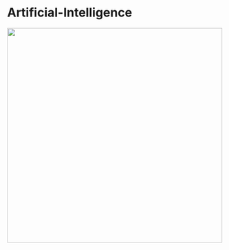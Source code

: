 # Artificial-Intelligence

<img src="https://github.com/tapaswini-1234/Cool-GIFs-For-GitHub/assets/74038190/85cb9521-97c0-4a65-9358-7db8099fac7f" width="500"><br><br>
